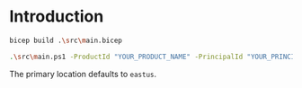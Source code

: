 # Introduction

```bash
bicep build .\src\main.bicep

.\src\main.ps1 -ProductId "YOUR_PRODUCT_NAME" -PrincipalId "YOUR_PRINCIPAL_ID"
```

The primary location defaults to `eastus`.
